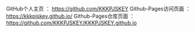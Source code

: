 GitHub个人主页 ： https://github.com/KKKPJSKEY
Github-Pages访问页面 ： https://kkkpjskey.github.io/
Github-Pages仓库页面 ： https://github.com/KKKPJSKEY/KKKPJSKEY.github.io